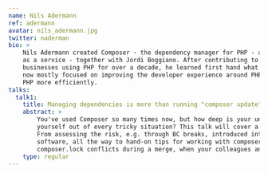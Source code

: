 ```yaml
---
name: Nils Adermann
ref: adermann
avatar: nils_adermann.jpg
twitter: naderman
bio: >
    Nils Adermann created Composer - the dependency manager for PHP - and founded Private Packagist - a package archive
    as a service - together with Jordi Boggiano. After contributing to numerous open-source projects and different
    businesses using PHP for over a decade, he learned first hand what problems PHP developers face. His projects are
    now mostly focused on improving the developer experience around PHP and providing businesses with the tools to use
    PHP more efficiently.
talks:
  talk1:
    title: Managing dependencies is more than running "composer update"
    abstract: >
        You've used Composer so many times now, but how deep is your understanding of your dependencies? Can you get
        yourself out of every tricky situation? This talk will cover a broad range of dependency management subjects:
        From assessing the risk, e.g. through BC breaks, introduced into your business critical code by third party
        software, all the way to hand-on tips for working with composer in the real world, e.g. what to do if
        composer.lock conflicts during a merge, when your colleagues and you modified dependencies in different ways.
    type: regular
---
```

